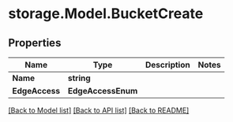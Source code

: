 # storage.Model.BucketCreate

## Properties

Name | Type | Description | Notes
------------ | ------------- | ------------- | -------------
**Name** | **string** |  | 
**EdgeAccess** | **EdgeAccessEnum** |  | 

[[Back to Model list]](../README.md#documentation-for-models) [[Back to API list]](../README.md#documentation-for-api-endpoints) [[Back to README]](../README.md)

